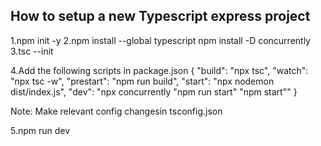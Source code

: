 ## How to setup a new Typescript express project

1.npm init -y
2.npm install --global typescript
  npm install -D concurrently
3.tsc --init

4.Add the following scripts in package.json
{
    "build": "npx tsc",
    "watch": "npx tsc -w",
    "prestart": "npm run build",
    "start": "npx nodemon dist/index.js",
    "dev": "npx concurrently \"npm run start\" \"npm start\""
  }

  Note: Make relevant config changesin tsconfig.json

  5.npm run dev
  